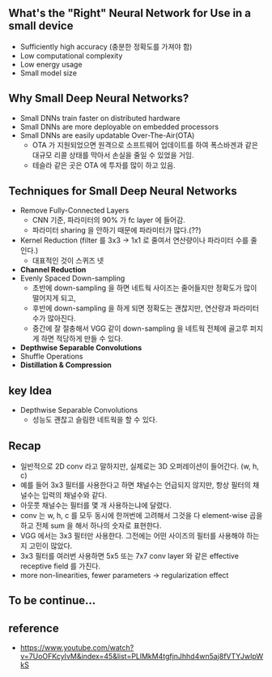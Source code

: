 ## What's the "Right" Neural Network for Use in a small device
- Sufficiently high accuracy (충분한 정확도를 가져야 함)
- Low computational complexity
- Low energy usage
- Small model size

## Why Small Deep Neural Networks?
- Small DNNs train faster on distributed hardware
- Small DNNs are more deployable on embedded processors
- Small DNNs are easily updatable Over-The-Air(OTA)
  - OTA 가 지원되었으면 원격으로 소프트웨어 업데이트를 하여 폭스바겐과 같은 대규모 리콜 상태를 막아서 손실을 줄일 수 있었을 거임.
  - 테슬라 같은 곳은 OTA 에 투자를 많이 하고 있음.

## Techniques for Small Deep Neural Networks
- Remove Fully-Connected Layers
  - CNN 기준, 파라미터의 90% 가 fc layer 에 들어감.
  - 파라미터 sharing 을 안하기 때문에 파라미터가 많다.(??)
- Kernel Reduction (filter 를 3x3 -> 1x1 로 줄여서 연산량이나 파라미터 수를 줄인다.)
  - 대표적인 것이 스퀴즈 넷
- <b>Channel Reduction</b>
- Evenly Spaced Down-sampling
  - 초반에 down-sampling 을 하면 네트웍 사이즈는 줄어들지만 정확도가 많이 떨어지게 되고,
  - 후반에 down-sampling 을 하게 되면 정확도는 괜찮지만, 연산량과 파라미터 수가 많아진다.
  - 중간에 잘 절충해서 VGG 같이 down-sampling 을 네트웍 전체에 골고루 퍼지게 하면 적당하게 만들 수 있다.
- <b>Depthwise Separable Convolutions</b>
- Shuffle Operations
- <b>Distillation & Compression</b>

## key Idea
- Depthwise Separable Convolutions
  - 성능도 괜찮고 슬림한 네트웍을 할 수 있다.

## Recap
- 일반적으로 2D conv 라고 말하지만, 실제로는 3D 오퍼레이션이 들어간다. (w, h, c)
- 예를 들어 3x3 필터를 사용한다고 하면 채널수는 언급되지 않지만, 항상 필터의 채널수는 입력의 채널수와 같다.
- 아웃풋 채널수는 필터를 몇 개 사용하는냐에 달렸다.
- conv 는 w, h, c 를 모두 동시에 한꺼번에 고려해서 그것을 다 element-wise 곱을 하고 전체 sum 을 해서 하나의 숫자로 표현한다.
- VGG 에서는 3x3 필터만 사용한다. 그전에는 어떤 사이즈의 필터를 사용해야 하는지 고민이 많았다.
- 3x3 필터를 여러번 사용하면 5x5 또는 7x7 conv layer 와 같은 effective receptive field 를 가진다.
- more non-linearities, fewer parameters -> regularization effect

## To be continue...


## reference
- https://www.youtube.com/watch?v=7UoOFKcyIvM&index=45&list=PLlMkM4tgfjnJhhd4wn5aj8fVTYJwIpWkS










